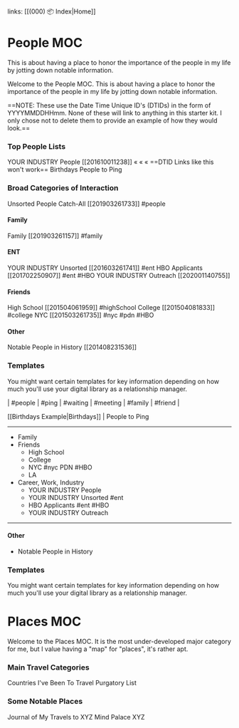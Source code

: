 links: [[(000) 📦 Index|Home]]
# People MOC
This is about having a place to honor the importance of the people in my life by jotting down notable information. 

Welcome to the People MOC. This is about having a place to honor the importance of the people in my life by jotting down notable information. 

==NOTE: These use the Date Time Unique ID's (DTIDs) in the form of YYYYMMDDHHmm. None of these will link to anything in this starter kit. I only chose not to delete them to provide an example of how they would look.==

### Top People Lists
YOUR INDUSTRY People [[201610011238]] « « « ==DTID Links like this won't work==
Birthdays
People to Ping

### Broad Categories of Interaction
Unsorted People Catch-All [[201903261733]] #people

#### Family
Family [[201903261157]] #family 

#### ENT
YOUR INDUSTRY Unsorted [[201603261741]] #ent
HBO Applicants [[201702250907]]  #ent #HBO 
YOUR INDUSTRY Outreach [[202001140755]] 

#### Friends
High School [[201504061959]] #highSchool 
College [[201504081833]] #college 
NYC [[201503261735]] #nyc #pdn #HBO

#### Other
Notable People in History [[201408231536]]


### Templates
You might want certain templates for key information depending on how much you'll use your digital library as a relationship manager. 


| #people | #ping | #waiting | #meeting | #family | #friend |

[[Birthdays Example|Birthdays]] | People to Ping

---
- Family
- Friends
	- High School
	- College
	- NYC #nyc PDN #HBO
	- LA
- Career, Work, Industry
	- YOUR INDUSTRY People
	- YOUR INDUSTRY Unsorted #ent
	- HBO Applicants #ent #HBO 
	- YOUR INDUSTRY Outreach

---
#### Other
- Notable People in History

### Templates
You might want certain templates for key information depending on how much you'll use your digital library as a relationship manager. 

# Places MOC
Welcome to the Places MOC. It is the most under-developed major category for me, but I value having a "map" for "places", it's rather apt.

### Main Travel Categories
Countries I've Been To
Travel Purgatory List

### Some Notable Places
Journal of My Travels to XYZ
Mind Palace XYZ